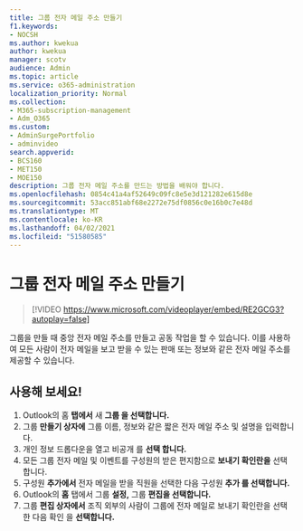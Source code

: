 ```yaml
---
title: 그룹 전자 메일 주소 만들기
f1.keywords:
- NOCSH
ms.author: kwekua
author: kwekua
manager: scotv
audience: Admin
ms.topic: article
ms.service: o365-administration
localization_priority: Normal
ms.collection:
- M365-subscription-management
- Adm_O365
ms.custom:
- AdminSurgePortfolio
- adminvideo
search.appverid:
- BCS160
- MET150
- MOE150
description: 그룹 전자 메일 주소를 만드는 방법을 배워야 합니다.
ms.openlocfilehash: 0854c41a4af52649c09fc8e5e3d121282e615d8e
ms.sourcegitcommit: 53acc851abf68e2272e75df0856c0e16b0c7e48d
ms.translationtype: MT
ms.contentlocale: ko-KR
ms.lasthandoff: 04/02/2021
ms.locfileid: "51580585"
---
```

# <a name="create-a-group-email-address"></a>그룹 전자 메일 주소 만들기

> [!VIDEO https://www.microsoft.com/videoplayer/embed/RE2GCG3?autoplay=false]

그룹을 만들 때 중앙 전자 메일 주소를 만들고 공동 작업을 할 수 있습니다. 이를 사용하여 모든 사람이 전자 메일을 보고 받을 수 있는 판매 또는 정보와 같은 전자 메일 주소를 제공할 수 있습니다.

## <a name="try-it"></a>사용해 보세요!

1. Outlook의 홈 **탭에서** 새 **그룹 을 선택합니다.**
2. 그룹  **만들기 상자에**  그룹 이름, 정보와 같은 짧은 전자 메일 주소 및 설명을 입력합니다.
3. 개인 정보 드롭다운을 열고 비공개 를 **선택 합니다.**
4. 모든 그룹 전자 메일 및 이벤트를 구성원의 받은 편지함으로  **보내기 확인란을**  선택합니다.
5. 구성원 **추가에서** 전자 메일을 받을 직원을 선택한 다음 구성원 **추가 를 선택합니다.**
6. Outlook의 **홈** 탭에서 그룹 **설정,** 그룹 **편집을 선택합니다.**
7. 그룹 **편집 상자에서** 조직  외부의 사람이 그룹에 전자 메일로 보내기 확인란을 선택한 다음 확인 을 **선택합니다.**